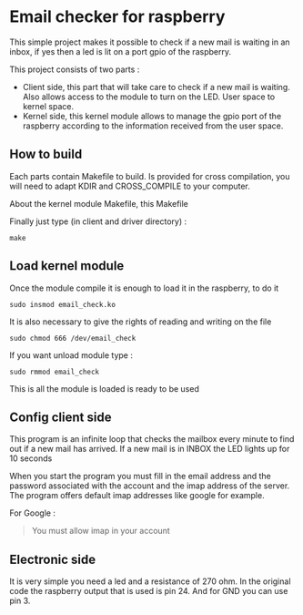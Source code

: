 # Email checker for raspberry

This simple project makes it possible to check if a new mail is waiting in an inbox, if yes then a led is lit on a port gpio of the raspberry.

This project consists of two parts :
- Client side, this part that will take care to check if a new mail is waiting. Also allows access to the module to turn on the LED. User space to kernel space.
- Kernel side, this kernel module allows to manage the gpio port of the raspberry according to the information received from the user space.

## How to build

Each parts contain Makefile to build. Is provided for cross compilation, you will need to adapt KDIR and CROSS_COMPILE to your computer.

About the kernel module Makefile, this Makefile

Finally just type (in client and driver directory) :

```
make
```

## Load kernel module

Once the module compile it is enough to load it in the raspberry, to do it

```
sudo insmod email_check.ko
```

It is also necessary to give the rights of reading and writing on the file

```
sudo chmod 666 /dev/email_check
```

If you want unload module type :

```
sudo rmmod email_check
```

This is all the module is loaded is ready to be used

## Config client side

This program is an infinite loop that checks the mailbox every minute to find out if a new mail has arrived. If a new mail is in INBOX the LED lights up for 10 seconds

When you start the program you must fill in the email address and the password associated with the account and the imap address of the server. The program offers default imap addresses like google for example.

For Google :
> You must allow imap in your account

## Electronic side

It is very simple you need a led and a resistance of 270 ohm. In the original code the raspberry output that is used is pin 24. And for GND you can use pin 3.





